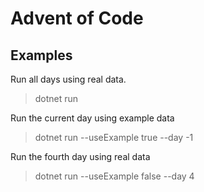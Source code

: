# Advent of Code
## Examples
Run all days using real data. 
> dotnet run

Run the current day using example data
> dotnet run --useExample true --day -1 

Run the fourth day using real data
> dotnet run --useExample false --day 4
